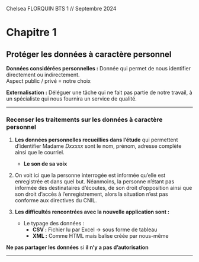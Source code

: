 Chelsea FLORQUIN BTS 1 // Septembre 2024

# Chapitre 1  
## Protéger les données à caractère personnel  

**Données considérées personnelles :** Donnée qui permet de nous identifier directement ou indirectement.  
Aspect public / privé = notre choix  

**Externalisation :** Déléguer une tâche qui ne fait pas partie de notre travail, à un spécialiste qui nous fournira un service de qualité.  

---

### Recenser les traitements sur les données à caractère personnel  

1. **Les données personnelles recueillies dans l’étude** qui permettent d’identifier Madame *Dxxxxx* sont le nom, prénom, adresse complète ainsi que le courriel.  
   - **Le son de sa voix**  

2. On voit ici que la personne interrogée est informée qu’elle est enregistrée et dans quel but. Néanmoins, la personne n’étant pas informée des destinataires d’écoutes, de son droit d’opposition ainsi que son droit d’accès à l’enregistrement, alors la situation n’est pas conforme aux directives du CNIL.  
  

4. **Les difficultés rencontrées avec la nouvelle application sont :**  
   - Le typage des données :  
     - **CSV :** Fichier lu par Excel → sous forme de tableau  
     - **XML :** Comme HTML mais balise créée par nous-même    
    

**Ne pas partager les données** si **il n’y a pas d’autorisation**  

---

